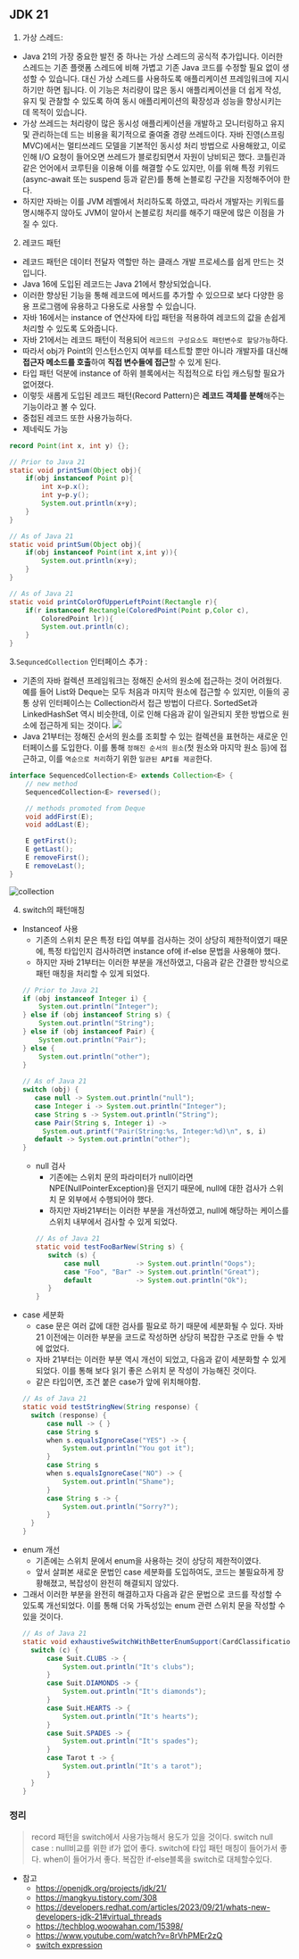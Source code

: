 ## JDK 21

1. 가상 스레드: 
- Java 21의 가장 중요한 발전 중 하나는 가상 스레드의 공식적 추가입니다. 이러한 스레드는 기존 플랫폼 스레드에 비해 가볍고 기존 Java 코드를 수정할 필요 없이 생성할 수 있습니다. 대신
   가상 스레드를 사용하도록 애플리케이션 프레임워크에 지시하기만 하면 됩니다. 이 기능은 처리량이 많은 동시 애플리케이션을 더 쉽게 작성, 유지 및 관찰할 수 있도록 하여 동시 애플리케이션의 확장성과 성능을 향상시키는 데 목적이
   있습니다.
- 가상 쓰레드는 처리량이 많은 동시성 애플리케이션을 개발하고 모니터링하고 유지 및 관리하는데 드는 비용을 획기적으로 줄여줄 경량 쓰레드이다. 자바 진영(스프링 MVC)에서는 멀티쓰레드 모델을 기본적인 동시성 처리
  방법으로 사용해왔고, 이로 인해 I/O 요청이 들어오면 쓰레드가 블로킹되면서 자원이 낭비되곤 했다. 코틀린과 같은 언어에서 코루틴을 이용해 이를 해결할 수도 있지만, 이를 위해 특정 키워드(async-await
  또는 suspend 등과 같은)를 통해 논블로킹 구간을 지정해주어야 한다.
- 하지만 자바는 이를 JVM 레벨에서 처리하도록 하였고, 따라서 개발자는 키워드를 명시해주지 않아도 JVM이 알아서 논블로킹 처리를 해주기 때문에 많은 이점을 가질 수 있다.


2. 레코드 패턴

- 레코드 패턴은 데이터 전달자 역할만 하는 클래스 개발 프로세스를 쉽게 만드는 것입니다.
- Java 16에 도입된 레코드는 Java 21에서 향상되었습니다.
- 이러한 향상된 기능을 통해 레코드에 메서드를 추가할 수 있으므로 보다 다양한 응용 프로그램에 유용하고 다용도로 사용할 수 있습니다.
- 자바 16에서는 instance of 연산자에 타입 패턴을 적용하여 레코드의 값을 손쉽게 처리할 수 있도록 도와줍니다.
- 자바 21에서는 레코드 패턴이 적용되어 `레코드의 구성요소도 패턴변수로 할당가능`하다.
- 따라서 obj가 Point의 인스턴스인지 여부를 테스트할 뿐만 아니라 개발자를 대신해 **접근자 메소드를 호출**하여 **직접 변수들에 접근**할 수 있게 된다.
- 타입 패턴 덕분에 instance of 하위 블록에서는 직접적으로 타입 캐스팅할 필요가 없어졌다.
- 이렇듯 새롭게 도입된 레코드 패턴(Record Pattern)은 **레코드 객체를 분해**해주는 기능이라고 볼 수 있다.
- 중첩된 레코드 또한 사용가능하다.
- 제네릭도 가능

```java
record Point(int x, int y) {};

// Prior to Java 21
static void printSum(Object obj){
	if(obj instanceof Point p){
	    int x=p.x();
	    int y=p.y();
	    System.out.println(x+y);
	}
}

// As of Java 21
static void printSum(Object obj){
	if(obj instanceof Point(int x,int y)){
	    System.out.println(x+y);
	}
}

// As of Java 21
static void printColorOfUpperLeftPoint(Rectangle r){
	if(r instanceof Rectangle(ColoredPoint(Point p,Color c),
	    ColoredPoint lr)){
	    System.out.println(c);
	}
}
```

3.`SequncedCollection`  인터페이스 추가 :

- 기존의 자바 컬렉션 프레임워크는 정해진 순서의 원소에 접근하는 것이 어려웠다. 예를 들어 List와 Deque는 모두 처음과 마지막 원소에 접근할 수 있지만, 이들의 공통 상위 인터페이스는 Collection라서
  접근 방법이 다르다. SortedSet과 LinkedHashSet 역시 비슷한데, 이로 인해 다음과 같이 일관되지 못한 방법으로 원소에 접근하게 되는 것이다.
  ![](./img/java_21.png)
- Java 21부터는 정해진 순서의 원소를 조회할 수 있는 컬렉션을 표현하는 새로운 인터페이스를 도입한다. 이를 통해 `정해진 순서의 원소`(첫 원소와 마지막 원소 등)에 접근하고, 이를 `역순으로 처리`하기
  위한 `일관된 API를 제공`한다.

```java
interface SequencedCollection<E> extends Collection<E> {
	// new method
	SequencedCollection<E> reversed();

	// methods promoted from Deque
	void addFirst(E);
	void addLast(E);

	E getFirst();
	E getLast();
	E removeFirst();
	E removeLast();
}
```

![collection](./img/java_21_collection.png)

4. switch의 패턴매칭

- Instanceof 사용
    - 기존의 스위치 문은 특정 타입 여부를 검사하는 것이 상당히 제한적이였기 때문에, 특정 타입인지 검사하려면 instance of에 if-else 문법을 사용해야 했다.
    - 하지만 자바 21부터는 이러한 부분을 개선하였고, 다음과 같은 간결한 방식으로 패턴 매칭을 처리할 수 있게 되었다.
  ```java
  // Prior to Java 21
  if (obj instanceof Integer i) {
      System.out.println("Integer");
  } else if (obj instanceof String s) {
      System.out.println("String");
  } else if (obj instanceof Pair) {
      System.out.println("Pair");
  } else {
      System.out.println("other");
  }
     
  // As of Java 21   
  switch (obj) {
     case null -> System.out.println("null");
     case Integer i -> System.out.println("Integer");
     case String s -> System.out.println("String");
     case Pair(String s, Integer i) ->
       System.out.printf("Pair(String:%s, Integer:%d)\n", s, i)
     default -> System.out.println("other");
  }
  ```
    - null 검사
        - 기존에는 스위치 문의 파라미터가 null이라면 NPE(NullPointerException)을 던지기 때문에, null에 대한 검사가 스위치 문 외부에서 수행되어야 했다.
        - 하지만 자바21부터는 이러한 부분을 개선하였고, null에 해당하는 케이스를 스위치 내부에서 검사할 수 있게 되었다.
      ```java
      // As of Java 21
      static void testFooBarNew(String s) {
         switch (s) {
             case null         -> System.out.println("Oops");
             case "Foo", "Bar" -> System.out.println("Great");
             default           -> System.out.println("Ok");
         }
      }
      ```
- case 세분화
    - case 문은 여러 값에 대한 검사를 필요로 하기 때문에 세분화될 수 있다. 자바 21 이전에는 이러한 부분을 코드로 작성하면 상당히 복잡한 구조로 만들 수 밖에 없었다.
    - 자바 21부터는 이러한 부분 역시 개선이 되었고, 다음과 같이 세분화할 수 있게 되었다. 이를 통해 보다 읽기 좋은 스위치 문 작성이 가능해진 것이다.
    - 같은 타입이면, 조건 붙은 case가 앞에 위치해야함.
  ```java
  // As of Java 21
  static void testStringNew(String response) {
    switch (response) {
        case null -> { }
        case String s
        when s.equalsIgnoreCase("YES") -> {
            System.out.println("You got it");
        }
        case String s
        when s.equalsIgnoreCase("NO") -> {
            System.out.println("Shame");
        }
        case String s -> {
            System.out.println("Sorry?");
        }
    }
  }
  ```
- enum 개선
    - 기존에는 스위치 문에서 enum을 사용하는 것이 상당히 제한적이였다.
    - 앞서 살펴본 새로운 문법인 case 세분화를 도입하여도, 코드는 불필요하게 장황해졌고, 복잡성이 완전히 해결되지 않았다.
- 그래서 이러한 부분을 완전히 해결하고자 다음과 같은 문법으로 코드를 작성할 수 있도록 개선되었다. 이를 통해 더욱 가독성있는 enum 관련 스위치 문을 작성할 수 있을 것이다.
  ```java
  // As of Java 21
  static void exhaustiveSwitchWithBetterEnumSupport(CardClassification c) {
    switch (c) {
        case Suit.CLUBS -> {
            System.out.println("It's clubs");
        }
        case Suit.DIAMONDS -> {
            System.out.println("It's diamonds");
        }
        case Suit.HEARTS -> {
            System.out.println("It's hearts");
        }
        case Suit.SPADES -> {
            System.out.println("It's spades");
        }
        case Tarot t -> {
            System.out.println("It's a tarot");
        }
    }
  }
  ```
  

### 정리
> record 패턴을 switch에서 사용가능해서 용도가 있을 것이다.
> switch null case : null비교를 위한 if가 없어 좋다.
> switch에 타입 패턴 매칭이 들어가서 좋다.
> when이 들어가서 좋다. 복잡한 if-else블록을 switch로 대체할수있다.

- 참고
    - https://openjdk.org/projects/jdk/21/
    - https://mangkyu.tistory.com/308
    - https://developers.redhat.com/articles/2023/09/21/whats-new-developers-jdk-21#virtual_threads
    - https://techblog.woowahan.com/15398/
    - https://www.youtube.com/watch?v=8rVhPMEr2zQ
    - [switch expression](https://velog.io/@nunddu/Java-Switch-Expression-in-Java-14)
